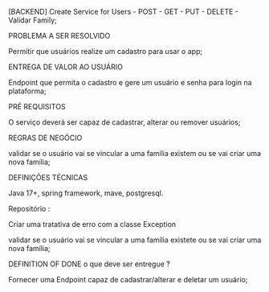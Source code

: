 [BACKEND] Create Service for Users - POST - GET - PUT - DELETE - Validar Family;

PROBLEMA A SER RESOLVIDO

Permitir que usuários realize um cadastro para usar o app;

ENTREGA DE VALOR AO USUÁRIO

Endpoint que permita o cadastro e gere um usuário e senha para login na plataforma;

PRÉ REQUISITOS

O serviço deverá ser capaz de cadastrar, alterar ou remover usuários;

REGRAS DE NEGÓCIO

validar se o usuário vai se vincular a uma família existem ou se vai criar uma nova família;

DEFINIÇÕES TÉCNICAS

Java 17+, spring framework, mave, postgresql.

Repositório :

Criar uma tratativa de erro com a classe Exception

validar se o usuário vai se vincular a uma família existete ou se vai criar uma nova família;

DEFINITION OF DONE
o que deve ser entregue ?

Fornecer uma Endpoint capaz de cadastrar/alterar e deletar um usuário;
